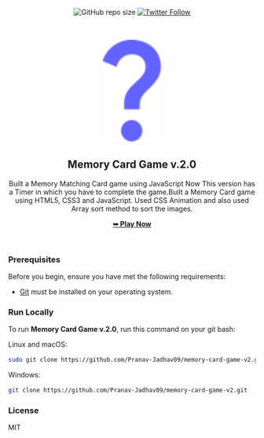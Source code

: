 <div align="center">

![GitHub repo size](https://img.shields.io/github/repo-size/Pranav-Jadhav09/memory-card-game-v2)
[![Twitter Follow](https://img.shields.io/twitter/follow/Pranav_Jadhav09?style=social)](https://twitter.com/Pranav_Jadhav09)
<!-- 
[![Hashnode Badge](https://img.shields.io/badge/Read_What_I_learn-2962FF?style=social&logo=hashnode&logoColor=blue)](https://thejrpranav09.hashnode.dev/building-a-simple-dice-game-with-javascript) -->

<br />
<br />

<img src="/assets/images/que_icon.svg" style="width: 120px">

<h2 align="center">Memory Card Game v.2.0</h2>
Built a Memory Matching Card game using JavaScript Now This version has a Timer in which you have to complete the game.Built a Memory Card game using HTML5, CSS3 and JavaScript. Used CSS Animation and also used Array sort method to sort the images.

<a href="https://memory-card-game-v2-jrpranav.netlify.app/"><strong>➥ Play Now</strong></a>

</div>

<br />

### Prerequisites

Before you begin, ensure you have met the following requirements:

- [Git](https://git-scm.com/downloads "Download Git") must be installed on your operating system.

### Run Locally

To run **Memory Card Game v.2.0**, run this command on your git bash:

Linux and macOS:

```bash
sudo git clone https://github.com/Pranav-Jadhav09/memory-card-game-v2.git
```

Windows:

```bash
git clone https://github.com/Pranav-Jadhav09/memory-card-game-v2.git
```

### License

MIT

